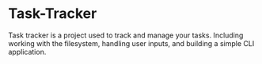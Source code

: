 # Task-Tracker
Task tracker is a project used to track and manage your tasks. Including working with the filesystem, handling user inputs, and building a simple CLI application.
